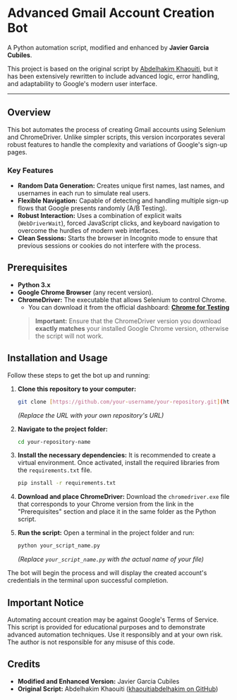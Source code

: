 # Advanced Gmail Account Creation Bot

A Python automation script, modified and enhanced by **Javier Garcia Cubiles**.

This project is based on the original script by [Abdelhakim Khaouiti](https://github.com/khaouitiabdelhakim), but it has been extensively rewritten to include advanced logic, error handling, and adaptability to Google's modern user interface.

---

## Overview

This bot automates the process of creating Gmail accounts using Selenium and ChromeDriver. Unlike simpler scripts, this version incorporates several robust features to handle the complexity and variations of Google's sign-up pages.

### Key Features

- **Random Data Generation:** Creates unique first names, last names, and usernames in each run to simulate real users.
- **Flexible Navigation:** Capable of detecting and handling multiple sign-up flows that Google presents randomly (A/B Testing).
- **Robust Interaction:** Uses a combination of explicit waits (`WebDriverWait`), forced JavaScript clicks, and keyboard navigation to overcome the hurdles of modern web interfaces.
- **Clean Sessions:** Starts the browser in Incognito mode to ensure that previous sessions or cookies do not interfere with the process.

## Prerequisites

- **Python 3.x**
- **Google Chrome Browser** (any recent version).
- **ChromeDriver:** The executable that allows Selenium to control Chrome.
  - You can download it from the official dashboard: **[Chrome for Testing](https://googlechromelabs.github.io/chrome-for-testing/)**
  > **Important:** Ensure that the ChromeDriver version you download **exactly matches** your installed Google Chrome version, otherwise the script will not work.

## Installation and Usage

Follow these steps to get the bot up and running:

1.  **Clone this repository to your computer:**
    ```bash
    git clone [https://github.com/your-username/your-repository.git](https://github.com/your-username/your-repository.git)
    ```
    *(Replace the URL with your own repository's URL)*

2.  **Navigate to the project folder:**
    ```bash
    cd your-repository-name
    ```

3.  **Install the necessary dependencies:**
    It is recommended to create a virtual environment. Once activated, install the required libraries from the `requirements.txt` file.
    ```bash
    pip install -r requirements.txt
    ```

4.  **Download and place ChromeDriver:**
    Download the `chromedriver.exe` file that corresponds to your Chrome version from the link in the "Prerequisites" section and place it in the same folder as the Python script.

5.  **Run the script:**
    Open a terminal in the project folder and run:
    ```bash
    python your_script_name.py
    ```
    *(Replace `your_script_name.py` with the actual name of your file)*

The bot will begin the process and will display the created account's credentials in the terminal upon successful completion.

## Important Notice

Automating account creation may be against Google's Terms of Service. This script is provided for educational purposes and to demonstrate advanced automation techniques. Use it responsibly and at your own risk. The author is not responsible for any misuse of this code.

## Credits

- **Modified and Enhanced Version:** Javier Garcia Cubiles
- **Original Script:** Abdelhakim Khaouiti ([khaouitiabdelhakim on GitHub](https://github.com/khaouitiabdelhakim))
